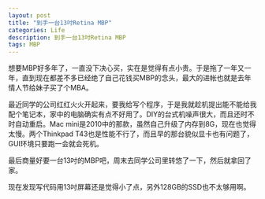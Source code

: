 ```yaml
---
layout: post
title: "到手一台13吋Retina MBP"
categories: Life
description: 到手一台13吋Retina MBP
tags: MBP
---
```

想要MBP好多年了，一直没下决心买，实在是觉得有点小贵。于是拖了一年又一年，直到现在都差不多已经绝了自己花钱买MBP的念头，最大的进帐也就是去年情人节给妹子买了个MBA。

最近同学的公司红红火火开起来，要我给写个程序，于是我就趁机提出能不能给我配个笔记本，家中的电脑确实有点不好用了。DIY的台式机噪声很大，而且还时不时自动重启。Mac mini是2010中的那款，虽然自己升级了内存到8G，现在也觉得太慢。两个Thinkpad T43也是性能不行了，而且早的那台貌似显卡也有问题了，GUI环境只要跑一会就会死机。

最后商量好要一台13吋的MBP吧，周末去同学公司里转悠了一下，然后就拿回了家。

现在发现写代码用13吋屏幕还是觉得小了点，另外128GB的SSD也不太够用啊。
